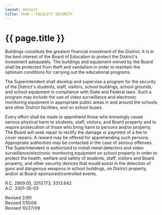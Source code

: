 ```yaml
---
layout: default
title: 7440 - FACILITY SECURITY
---
```


{{ page.title }}
================

Buildings constitute the greatest financial investment of the District.
It is in the best interest of the Board of Education to protect the
District's investment adequately. The buildings and equipment owned by
the Board shall be protected from theft and vandalism in order to
maintain the optimum conditions for carrying out the educational
programs.

The Superintendent shall develop and supervise a program for the
security of the District's students, staff, visitors, school buildings,
school grounds, and school equipment in compliance with State and
Federal laws. Such a program may include the use of video surveillance
and electronic monitoring equipment in appropriate public areas in and
around the schools and other District facilities, and on school buses.

Every effort shall be made to apprehend those who knowingly cause
serious physical harm to students, staff, visitors, and Board property
and to require prosecution of those who bring harm to persons and/or
property. The Board will seek repair to rectify the damage or payment of
a fee to cover repairs. A reward may be offered for apprehending such
persons. Appropriate authorities may be contacted in the case of serious
offenses. The Superintendent is authorized to install metal detectors
and video surveillance/electronic monitoring equipment on school
property in order to protect the health, welfare and safety of students,
staff, visitors and Board property, and other security devices that
would assist in the detection of guns and dangerous weapons in school
buildings, on District property, and/or at Board-sponsored/controlled
events.

R.C. 2909.05, 3313.173, 3313.642\
 A.C. 3301-35-03

Revised 2/90\
 Revised 1/10/06\
 Revised 10/27/09
